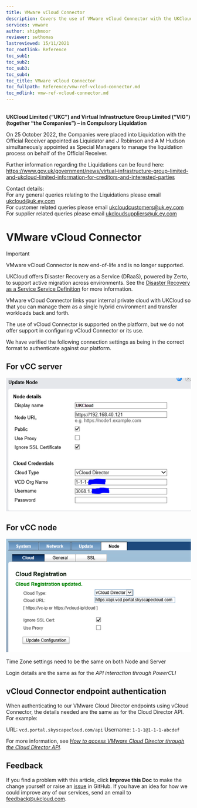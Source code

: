 ```yaml
---
title: VMware vCloud Connector
description: Covers the use of VMware vCloud Connector with the UKCloud platform
services: vmware
author: shighmoor
reviewer: swthomas
lastreviewed: 15/11/2021
toc_rootlink: Reference
toc_sub1: 
toc_sub2:
toc_sub3:
toc_sub4:
toc_title: VMware vCloud Connector
toc_fullpath: Reference/vmw-ref-vcloud-connector.md
toc_mdlink: vmw-ref-vcloud-connector.md
---
```


<br>**UKCloud Limited (“UKC”) and Virtual Infrastructure Group Limited (“VIG”) (together “the Companies”) – in Compulsory Liquidation**

On 25 October 2022, the Companies were placed into Liquidation with the Official Receiver appointed as Liquidator and J Robinson and A M Hudson simultaneously appointed as Special Managers to manage the liquidation process on behalf of the Official Receiver.

Further information regarding the Liquidations can be found here: <https://www.gov.uk/government/news/virtual-infrastructure-group-limited-and-ukcloud-limited-information-for-creditors-and-interested-parties>

Contact details:<br>
For any general queries relating to the Liquidations please email <ukcloud@uk.ey.com><br>
For customer related queries please email <ukcloudcustomers@uk.ey.com><br>
For supplier related queries please email <ukcloudsuppliers@uk.ey.com>

# VMware vCloud Connector

> [!IMPORTANT]
> VMware vCloud Connector is now end-of-life and is no longer supported. 
>
> UKCloud offers Disaster Recovery as a Service (DRaaS), powered by Zerto, to support active migration across environments. See the [Disaster Recovery as a Service Service Definition](https://ukcloud.com/app/uploads/2022/08/ukc-svc-231-disaster-recovery-as-a-service-service-definition-13.0.pdf) for more information.

VMware vCloud Connector links your internal private cloud with UKCloud so that you can manage them as a single hybrid environment and transfer workloads back and forth.

The use of vCloud Connector is supported on the platform, but we do not offer support in configuring vCloud Connector or its use.

We have verified the following connection settings as being in the correct format to authenticate against our platform.

## For vCC server

![vCloud Connector Node Details](images/update_node.png)

## For vCC node

![vCloud Registration details](images/cloud_registration.png)

Time Zone settings need to be the same on both Node and Server

Login details are the same as for the *API interaction through PowerCLI*

## vCloud Connector endpoint authentication

When authenticating to our VMware Cloud Director endpoints using vCloud Connector, the details needed are the same as for the Cloud Director API. For example:

URL: `vcd.portal.skyscapecloud.com/api`
Username: `1-1-1@1-1-1-abcdef`

For more information, see [*How to access VMware Cloud Director through the Cloud Director API*](vmw-how-access-vcloud-api.md#finding-your-cloud-director-api-credentials).

## Feedback

If you find a problem with this article, click **Improve this Doc** to make the change yourself or raise an [issue](https://github.com/UKCloud/documentation/issues) in GitHub. If you have an idea for how we could improve any of our services, send an email to <feedback@ukcloud.com>.
